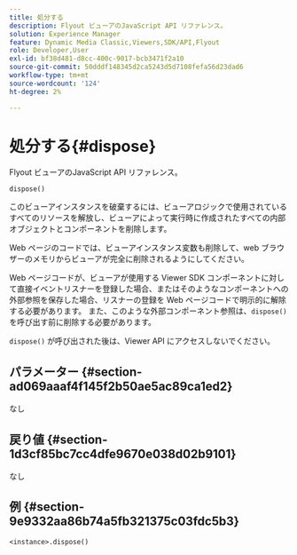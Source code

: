 ```yaml
---
title: 処分する
description: Flyout ビューアのJavaScript API リファレンス。
solution: Experience Manager
feature: Dynamic Media Classic,Viewers,SDK/API,Flyout
role: Developer,User
exl-id: bf38d481-d8cc-400c-9017-bcb3471f2a10
source-git-commit: 50dddf148345d2ca5243d5d7108fefa56d23dad6
workflow-type: tm+mt
source-wordcount: '124'
ht-degree: 2%

---
```


# 処分する{#dispose}

Flyout ビューアのJavaScript API リファレンス。

`dispose()`

このビューアインスタンスを破棄するには、ビューアロジックで使用されているすべてのリソースを解放し、ビューアによって実行時に作成されたすべての内部オブジェクトとコンポーネントを削除します。

Web ページのコードでは、ビューアインスタンス変数も削除して、web ブラウザーのメモリからビューアが完全に削除されるようにしてください。

Web ページコードが、ビューアが使用する Viewer SDK コンポーネントに対して直接イベントリスナーを登録した場合、またはそのようなコンポーネントへの外部参照を保存した場合、リスナーの登録を Web ページコードで明示的に解除する必要があります。 また、このような外部コンポーネント参照は、`dispose()` を呼び出す前に削除する必要があります。

`dispose()` が呼び出された後は、Viewer API にアクセスしないでください。

## パラメーター {#section-ad069aaaf4f145f2b50ae5ac89ca1ed2}

なし

## 戻り値 {#section-1d3cf85bc7cc4dfe9670e038d02b9101}

なし

## 例 {#section-9e9332aa86b74a5fb321375c03fdc5b3}

```
<instance>.dispose()
```
